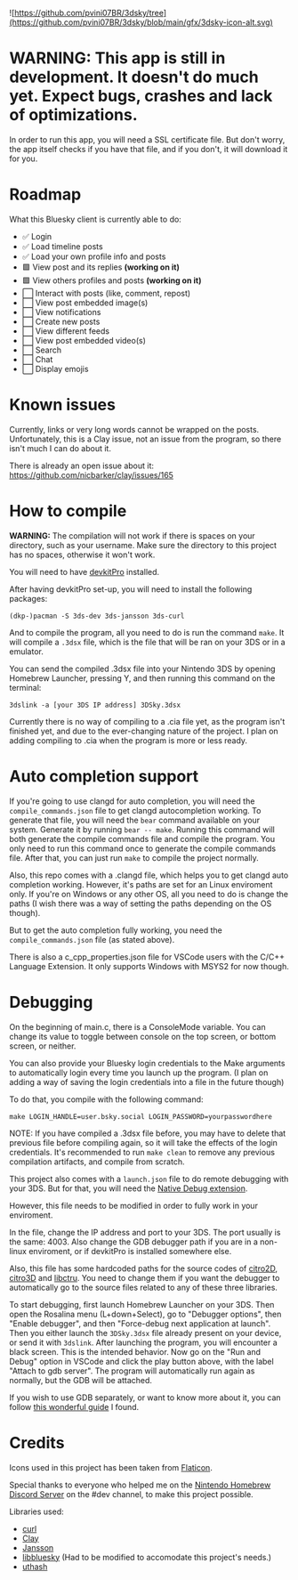 ![https://github.com/pvini07BR/3dsky/tree](https://github.com/pvini07BR/3dsky/blob/main/gfx/3dsky-icon-alt.svg)

# WARNING: This app is still in development. It doesn't do much yet. Expect bugs, crashes and lack of optimizations.

In order to run this app, you will need a SSL certificate file. But don't worry, the app itself checks if you have that file, and if you don't, it will download it for you.

# Roadmap

What this Bluesky client is currently able to do:

- ✅ Login
- ✅ Load timeline posts
- ✅ Load your own profile info and posts
- 🟩 View post and its replies **(working on it)**
- 🟩 View others profiles and posts **(working on it)**
- ⬜ Interact with posts (like, comment, repost)
- ⬜ View post embedded image(s)
- ⬜ View notifications
- ⬜ Create new posts
- ⬜ View different feeds
- ⬜ View post embedded video(s)
- ⬜ Search
- ⬜ Chat
- ⬜ Display emojis

# Known issues

Currently, links or very long words cannot be wrapped on the posts. Unfortunately, this is a Clay issue, not an issue from the program, so there isn't much I can do about it.

There is already an open issue about it: https://github.com/nicbarker/clay/issues/165

# How to compile

**WARNING:** The compilation will not work if there is spaces on your directory, such as your username. Make sure the directory to this project has no spaces, otherwise it won't work.

You will need to have [devkitPro](https://devkitpro.org/wiki/Getting_Started) installed.

After having devkitPro set-up, you will need to install the following packages:
```
(dkp-)pacman -S 3ds-dev 3ds-jansson 3ds-curl
```

And to compile the program, all you need to do is run the command ``make``. It will compile
a ``.3dsx`` file, which is the file that will be ran on your 3DS or in a emulator.

You can send the compiled .3dsx file into your Nintendo 3DS by opening Homebrew Launcher, pressing Y,
and then running this command on the terminal:
```
3dslink -a [your 3DS IP address] 3DSky.3dsx
```

Currently there is no way of compiling to a .cia file yet, as the program isn't finished yet, and due to
the ever-changing nature of the project. I plan on adding compiling to .cia when the program is more or less ready.

# Auto completion support

If you're going to use clangd for auto completion, you will need the ``compile_commands.json`` file
to get clangd autocompletion working. To generate that file, you will need the ``bear`` command available on
your system. Generate it by running ``bear -- make``. Running this command will both generate the compile commands
file and compile the program. You only need to run this command once to generate the compile commands file. After
that, you can just run ``make`` to compile the project normally.

Also, this repo comes with a .clangd file, which helps you to get clangd auto completion working.
However, it's paths are set for an Linux enviroment only. If you're on Windows or any other OS,
all you need to do is change the paths (I wish there was a way of setting the paths depending on the OS though).

But to get the auto completion fully working, you need the ``compile_commands.json`` file (as stated above).

There is also a c_cpp_properties.json file for VSCode users with the C/C++ Language Extension.
It only supports Windows with MSYS2 for now though.

# Debugging

On the beginning of main.c, there is a ConsoleMode variable. You can change its value to toggle between
console on the top screen, or bottom screen, or neither.

You can also provide your Bluesky login credentials to the Make arguments to automatically login every time
you launch up the program. (I plan on adding a way of saving the login credentials into a file in the future though)

To do that, you compile with the following command:
```
make LOGIN_HANDLE=user.bsky.social LOGIN_PASSWORD=yourpasswordhere
```

NOTE: If you have compiled a .3dsx file before, you may have to delete that previous file before compiling again,
so it will take the effects of the login credentials. It's recommended to run ``make clean`` to remove any previous
compilation artifacts, and compile from scratch.

This project also comes with a ``launch.json`` file to do remote debugging with your 3DS. But for that, you will need
the [Native Debug extension](https://marketplace.visualstudio.com/items?itemName=webfreak.debug).

However, this file needs to be modified in order to fully work in your enviroment.

In the file, change the IP address and port to your 3DS. The port usually is the same: 4003.
Also change the GDB debugger path if you are in a non-linux enviroment, or if devkitPro is installed
somewhere else.

Also, this file has some hardcoded paths for the source codes of [citro2D](https://github.com/devkitPro/citro2d), [citro3D](https://github.com/devkitPro/citro3d) and [libctru](https://github.com/devkitPro/libctru). You need to change them if you want the
debugger to automatically go to the source files related to any of these three libraries.

To start debugging, first launch Homebrew Launcher on your 3DS. Then open the Rosalina menu (L+down+Select),
go to "Debugger options", then "Enable debugger", and then "Force-debug next application at launch".
Then you either launch the ``3DSky.3dsx`` file already present on your device, or send it with ``3dslink``.
After launching the program, you will encounter a black screen. This is the intended behavior. Now
go on the "Run and Debug" option in VSCode and click the play button above, with the label "Attach to gdb server".
The program will automatically run again as normally, but the GDB will be attached.

If you wish to use GDB separately, or want to know more about it, you can follow [this wonderful guide](https://bmaupin.github.io/wiki/other/3ds/3ds-debugging.html) I found.

# Credits

Icons used in this project has been taken from [Flaticon](https://www.flaticon.com).

Special thanks to everyone who helped me on the [Nintendo Homebrew Discord Server](https://github.com/nh-server)
on the #dev channel, to make this project possible.

Libraries used:
- [curl](https://github.com/curl/curl)
- [Clay](https://github.com/nicbarker/clay)
- [Jansson](https://github.com/akheron/jansson)
- [libbluesky](https://github.com/briandowns/libbluesky) (Had to be modified to accomodate this project's needs.)
- [uthash](https://github.com/troydhanson/uthash)

